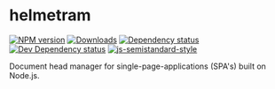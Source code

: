 # helmetram

[![NPM version][npm-image]][npm-url]
[![Downloads][downloads-image]][npm-url]
[![Dependency status][david-dm-image]][david-dm-url]
[![Dev Dependency status][david-dm-dev-image]][david-dm-dev-url]
[![js-semistandard-style](https://img.shields.io/badge/code%20style-semistandard-brightgreen.svg?style=flat-square)](https://github.com/Flet/semistandard)

Document head manager for single-page-applications (SPA's) built on Node.js.

[npm-url]: https://npmjs.org/package/helmetram
[downloads-image]: http://img.shields.io/npm/dm/helmetram.svg
[npm-image]: http://img.shields.io/npm/v/helmetram.svg
[david-dm-url]:https://david-dm.org/martinschaer/helmetram
[david-dm-image]:https://david-dm.org/martinschaer/helmetram.svg
[david-dm-dev-url]:https://david-dm.org/martinschaer/helmetram#info=devDependencies
[david-dm-dev-image]:https://david-dm.org/martinschaer/helmetram/dev-status.svg